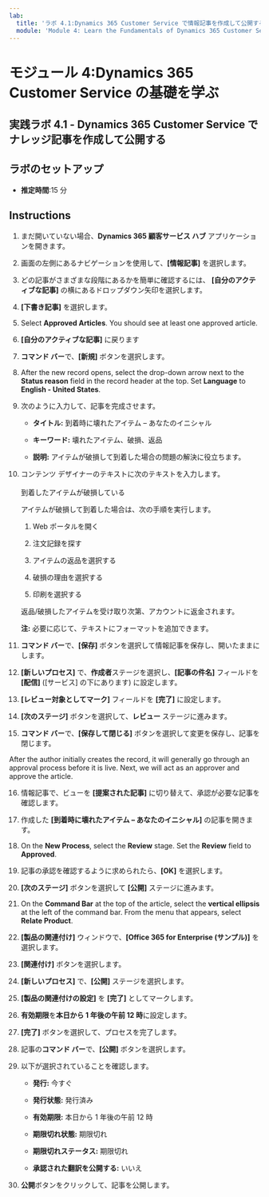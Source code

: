 ```yaml
---
lab:
  title: 'ラボ 4.1:Dynamics 365 Customer Service で情報記事を作成して公開する'
  module: 'Module 4: Learn the Fundamentals of Dynamics 365 Customer Service'
---
```


<a name="module-4-learn-the-fundamentals-of-dynamics-365-customer-service"></a>モジュール 4:Dynamics 365 Customer Service の基礎を学ぶ
========================

## <a name="practice-lab-41---create-and-publish-a-knowledge-article-in-dynamics-365-customer-service"></a>実践ラボ 4.1 - Dynamics 365 Customer Service でナレッジ記事を作成して公開する

## <a name="lab-setup"></a>ラボのセットアップ

  - **推定時間**:15 分

## <a name="instructions"></a>Instructions

1. まだ開いていない場合、**Dynamics 365 顧客サービス ハブ** アプリケーションを開きます。 

2. 画面の左側にあるナビゲーションを使用して、**[情報記事]** を選択します。 

3. どの記事がさまざまな段階にあるかを簡単に確認するには、 **[自分のアクティブな記事]** の横にあるドロップダウン矢印を選択します。 

4. **[下書き記事]** を選択します。 

5. Select <bpt id="p1">**</bpt>Approved Articles<ept id="p1">**</ept>. You should see at least one approved article.  

6. **[自分のアクティブな記事]** に戻ります

7. **コマンド バー**で、**[新規]** ボタンを選択します。 

8. After the new record opens, select the drop-down arrow next to the <bpt id="p1">**</bpt>Status reason<ept id="p1">**</ept> field in the record header at the top. Set <bpt id="p1">**</bpt>Language<ept id="p1">**</ept> to <bpt id="p2">**</bpt>English - United States<ept id="p2">**</ept>.

9. 次のように入力して、記事を完成させます。

    - **タイトル:** 到着時に壊れたアイテム – あなたのイニシャル

    - **キーワード:** 壊れたアイテム、破損、返品

    - **説明:** アイテムが破損して到着した場合の問題の解決に役立ちます。 

10. コンテンツ デザイナーのテキストに次のテキストを入力します。   
‎  
‎   到着したアイテムが破損している

    アイテムが破損して到着した場合は、次の手順を実行します。

    1. Web ポータルを開く

    2. 注文記録を探す

    3. アイテムの返品を選択する

    4. 破損の理由を選択する

    5. 印刷を選択する

    返品/破損したアイテムを受け取り次第、アカウントに返金されます。

    **注:** 必要に応じて、テキストにフォーマットを追加できます。 

11. **コマンド バー**で、**[保存]** ボタンを選択して情報記事を保存し、開いたままにします。 

12. **[新しいプロセス]** で、**作成者**ステージを選択し、**[記事の件名]** フィールドを **[配信]** ([サービス] の下にあります) に設定します。 

13. **[レビュー対象としてマーク]** フィールドを **[完了]** に設定します。

14. **[次のステージ]** ボタンを選択して、**レビュー** ステージに進みます。

15. **コマンド バー**で、**[保存して閉じる]** ボタンを選択して変更を保存し、記事を閉じます。

After the author initially creates the record, it will generally go through an approval process before it is live. Next, we will act as an approver and approve the article. 

16. 情報記事で、ビューを **[提案された記事]** に切り替えて、承認が必要な記事を確認します。 

17. 作成した **[到着時に壊れたアイテム – あなたのイニシャル]** の記事を開きます。

18. On the <bpt id="p1">**</bpt>New Process<ept id="p1">**</ept>, select the <bpt id="p2">**</bpt>Review<ept id="p2">**</ept> stage. Set the <bpt id="p1">**</bpt>Review<ept id="p1">**</ept> field to <bpt id="p2">**</bpt>Approved<ept id="p2">**</ept>.

19. 記事の承認を確認するように求められたら、**[OK]** を選択します。 

20. **[次のステージ]** ボタンを選択して **[公開]** ステージに進みます。 

21. On the <bpt id="p1">**</bpt>Command Bar<ept id="p1">**</ept> at the top of the article, select the <bpt id="p2">**</bpt>vertical ellipsis<ept id="p2">**</ept> at the left of the command bar. From the menu that appears, select <bpt id="p1">**</bpt>Relate Product<ept id="p1">**</ept>. 

22. **[製品の関連付け]** ウィンドウで、**[Office 365 for Enterprise (サンプル)]** を選択します。

23. **[関連付け]** ボタンを選択します。 

24. **[新しいプロセス]** で、**[公開]** ステージを選択します。 

25. **[製品の関連付けの設定]** を **[完了]** としてマークします。 

26. **有効期限**を**本日から 1 年後の午前 12 時**に設定します。 

27. **[完了]** ボタンを選択して、プロセスを完了します。 

28. 記事の**コマンド バー**で、**[公開]** ボタンを選択します。 

29. 以下が選択されていることを確認します。

    - **発行:** 今すぐ

    - **発行状態:** 発行済み

    - **有効期限:** 本日から 1 年後の午前 12 時

    - **期限切れ状態:** 期限切れ

    - **期限切れステータス:** 期限切れ

    - **承認された翻訳を公開する:** いいえ
    
30. **公開**ボタンをクリックして、記事を公開します。


